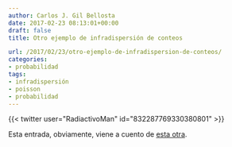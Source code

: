 ```yaml
---
author: Carlos J. Gil Bellosta
date: 2017-02-23 08:13:01+00:00
draft: false
title: Otro ejemplo de infradispersión de conteos

url: /2017/02/23/otro-ejemplo-de-infradispersion-de-conteos/
categories:
- probabilidad
tags:
- infradispersión
- poisson
- probabilidad
---
```


{{< twitter user="RadiactivoMan" id="832287769330380801" >}}

Esta entrada, obviamente, viene a cuento de [esta otra](https://www.datanalytics.com/2017/02/01/infradispersion-de-conteos-buenos-ejemplos/).
